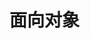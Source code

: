 # 面向对象

<!--
## 类和对象

### 类属性

类自身可以具有自己的属性，被称为类属性，或者类成员变量。类属性可以直接通过类名访问，也可以通过实例访问。

类属性在创建实例时并不会被单独创建，都是引用的类的属性，它们在内存中只有一份。同样可以通过实例来改变类属性，此时将进行拷贝动作，该实例的类属性将脱离类的属性，实现了属性的解绑定，把原来类属性覆盖了，该属性成为了实例的私有属性，其他实例不会受影响。

## 类变量和实例变量

- 类变量：类变量在整个实例化的对象中是公用的。类变量定义在类中且在函数体之外。访问或调用类变量的正确方式是 `类名.变量名` 或者 `self.__class__.变量名`。`self.__class__` 自动返回每个对象的类名
- 实例变量：定义在方法中的变量，属于某个具体的对象。访问或调用实例变量的正确方式是 `对象名.变量名` 或者 `self.变量名`

## 获取类型

- 通过 `type()` 内置函数获取对象类型
- 使用类名加 `.__class__` 获取对象的类型

## 类的特殊方法

### `__dir__`

`__dir__()` 方法用于类的所有属性和方法名，它是一个字典，内置函数 `dir()` 就是对它的调用

### `__str__`

`__str__` 方法用于 `str()` 函数转换中，默认使用 `print()` 方法打印一个对象时，就是对它的调用，我们可以重写这个函数还实现自定义类向字符串的转换。

### `__dict__` 属性

在没使用 `__slots__` 的情况下，`__new__` 会为每个实例创建一个 `__dict__` 字典，来保存实例的所有属性。在进行属性寻找的时候，会先在对象的 `__dict__` 中找，找不到，就去类的 `__dict__` 中找，再找不到就去父类的 `__dict__` 中找。

### `__call__`

还有一些特殊方法没有在基类中实现，但是它们具有非常特殊的功能，比如 `__call__()` 可以将一个对象名函数化。实现了 `__call__()` 函数的类，其实例就是可调用的（Callable）。 可以像使用一个函数一样调用它。

```py
class Employee():
    def __init__(self, id, name):
        self.id = id
        self.name = name

    def __call__(self, *args):
        print(*args)
        print('Printed from __call__')

worker0 = Employee(0, "John")
worker0("arg0", "arg1")

>>>
arg0 arg1
Printed from __call__
```

装饰器类 就是基于 `__call__()` 方法来实现的。注意 `__call__()` 只能通过位置参数来传递可变参数，不支持关键字参数，除非函数明确定义形参。

可以使用 `callable()` 来判断一个对象是否可被调用，也即对象能否使用()括号的方法调用。

```py
# 如果 Employee 类不实现 __call__，则返回 False
callable(worker0)

>>>
True
```

### 属性方法

在基类中提供了3个与属性操作相关的方法：

- `__delattr__`，用于 del 语句，删除类或者对象的某个属性
- `__setattr__`，用于动态绑定属性
- `__getattribute__`，在获取类属性时调用，无论属性是否存在

```py
class C():
    def __init__(self):
        self.hello = "123"

    def __delattr__(self, name):
        print("delattr %s" % name)
        super().__delattr__(name)       # 调用 object 的 __delattr__

    def __setattr__(self, attr, value):
        print("setattr %s" % attr)
        super().__setattr__(attr, value)# 调用 object 的 __setattr__

c = C()
del c.hello      # 调用类对象的 __delattr__
print(c.hello)   # 报错 hello 属性不存在

c.newarg = "100" # 调用类对象的 __setattr__
>>>
delattr hello
setattr newarg
```

在于 Python 提供了三个内置方法 `getattr()`，`setattr()` 和 `hasattr()`，它们均是基于类的属性方法来实现的。

### 逻辑运算

基类默认支持所有逻辑运算：`__eq__`，`__ge__`，`__gt__`，`__le__`， `__lt__` 和 `__ne__`。

默认使用对象的地址，也即 id 比较。

### `__enter__` 和 `__exit__`

Python 的 `with as` 语句提供自动回收资源的魔法。实际上就是调用的对象的这两个方法完成的。

-->